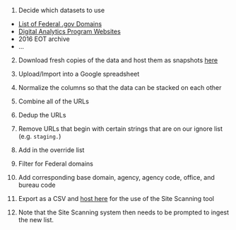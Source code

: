 
1) Decide which datasets to use

* [List of Federal .gov Domains](https://github.com/GSA/federal-website-index/blob/main/source-data/dotgov-registry-federal.md)
* [Digital Analytics Program Websites](https://github.com/GSA/federal-website-index/blob/main/source-data/dap.md)
* 2016 EOT archive
* ...

2) Download fresh copies of the data and host them as snapshots [here](https://github.com/GSA/federal-website-index/tree/main/data/snapshots)

3) Upload/Import into a Google spreadsheet 

4) Normalize the columns so that the data can be stacked on each other

5) Combine all of the URLs 

6) Dedup the URLs

7) Remove URLs that begin with certain strings that are on our ignore list (e.g. `staging.`)

8) Add in the override list

7) Filter for Federal domains

8) Add corresponding base domain, agency, agency code, office, and bureau code

9) Export as a CSV and [host here](https://raw.githubusercontent.com/GSA/data/master/dotgov-websites/site-scanning/current-federal-subdomains.csv) for the use of the Site Scanning tool

10) Note that the Site Scanning system then needs to be prompted to ingest the new list.  
